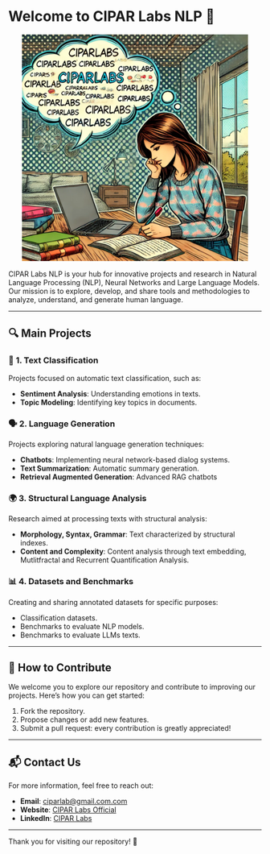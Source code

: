 # Welcome to CIPAR Labs NLP 👋

<p align="center">
  <img src="CiparLabs.png" width="450" height="450">
</p>

CIPAR Labs NLP is your hub for innovative projects and research in Natural Language Processing (NLP), Neural Networks and Large Language Models. Our mission is to explore, develop, and share tools and methodologies to analyze, understand, and generate human language.

---

## 🔍 **Main Projects**

### 📘 **1. Text Classification**
Projects focused on automatic text classification, such as:
- **Sentiment Analysis**: Understanding emotions in texts.
- **Topic Modeling**: Identifying key topics in documents.

### 🗣️ **2. Language Generation**
Projects exploring natural language generation techniques:
- **Chatbots**: Implementing neural network-based dialog systems.
- **Text Summarization**: Automatic summary generation.
- **Retrieval Augmented Generation**: Advanced RAG chatbots

### 🌍 **3. Structural Language Analysis**
Research aimed at processing texts with structural analysis:
- **Morphology, Syntax, Grammar**: Text characterized by structural indexes.
- **Content and Complexity**: Content analysis through text embedding, Mutlitfractal and Recurrent Quantification Analysis.

### 📊 **4. Datasets and Benchmarks**
Creating and sharing annotated datasets for specific purposes:
- Classification datasets.
- Benchmarks to evaluate NLP models.
- Benchmarks to evaluate LLMs texts.

---

## 📸 **How to Contribute**
We welcome you to explore our repository and contribute to improving our projects. Here’s how you can get started:
1. Fork the repository.
2. Propose changes or add new features.
3. Submit a pull request: every contribution is greatly appreciated!

---

## 📬 **Contact Us**
For more information, feel free to reach out:
- **Email**: [ciparlab@gmail.com.com](mailto:ciparlab@gmail.com)
- **Website**: [CIPAR Labs Official]([https://sites.google.com/uniroma1.it/cipar-labs/](https://sites.google.com/uniroma1.it/cipar-labs/))
- **LinkedIn**: [CIPAR Labs]([https://www.linkedin.com/company/ciparlabs/](https://www.linkedin.com/company/ciparlabs/))   

---

Thank you for visiting our repository! 🎉
